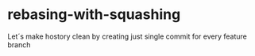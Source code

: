 # rebasing-with-squashing
Let´s make hostory clean by creating just single commit for every feature branch
